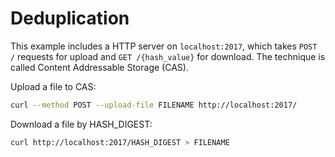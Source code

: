 # Deduplication

This example includes a HTTP server on `localhost:2017`, which takes
`POST /` requests for upload and `GET /{hash_value}` for download.
The technique is called Content Addressable Storage (CAS).

Upload a file to CAS:

```sh
curl --method POST --upload-file FILENAME http://localhost:2017/
```


Download a file by HASH_DIGEST:

```sh
curl http://localhost:2017/HASH_DIGEST > FILENAME
```
